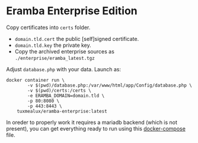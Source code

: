 # Eramba Enterprise Edition

Copy certificates into `certs` folder.
 * `domain.tld.cert` the public [self]signed certificate.
 * `domain.tld.key` the private key.
 * Copy the archived enterprise sources as `./enterprise/eramba_latest.tgz`

Adjust `database.php` with your data. Launch as:

    docker container run \
            -v $(pwd)/database.php:/var/www/html/app/Config/database.php \
            -v $(pwd)/certs:/certs \
            -e ERAMBA_DOMAIN=domain.tld \
            -p 80:8080 \
            -p 443:8443 \
        tuxmealux/eramba-enterprise:latest

In oreder to properly work it requires a mariadb backend (which is not present), you can get everything ready to run using this [docker-compose](https://github.com/staypirate/eramba-grc/tree/enterprise) file.
